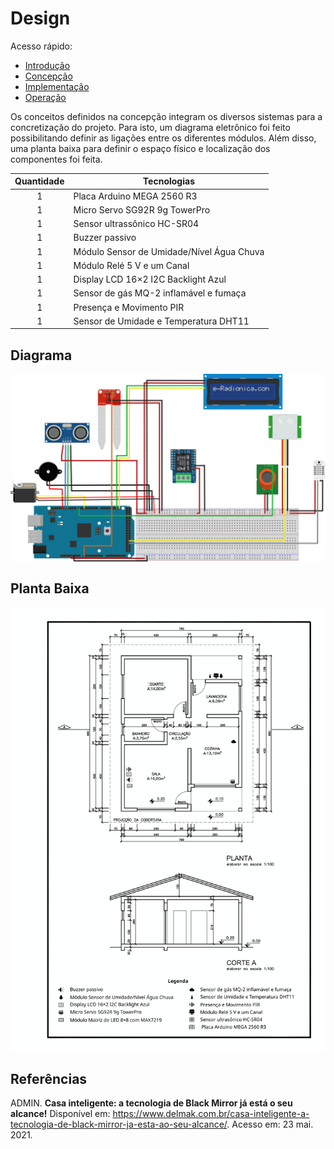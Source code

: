 # Design

Acesso rápido:
  - [Introdução](../README.md)
  - [Concepção](./concepcao.md)
  - [Implementação](./implementacao.md)
  - [Operação](./operacao.md)

Os conceitos definidos na concepção integram os diversos sistemas para a concretização do projeto. Para isto, um diagrama eletrônico foi feito possibilitando definir as ligações entre os diferentes módulos. Além disso, uma planta baixa para definir o espaço físico e localização dos componentes foi feita.

Quantidade  | Tecnologias
:---------:   | ------
1           | Placa Arduino MEGA 2560 R3
1           | Micro Servo SG92R 9g TowerPro
1           | Sensor ultrassônico HC-SR04
1           | Buzzer passivo
1           | Módulo Sensor de Umidade/Nível Água Chuva
1           | Módulo Relé 5 V e um Canal
1           | Display LCD 16×2 I2C Backlight Azul
1           | Sensor de gás MQ-2 inflamável e fumaça
1           | Presença e Movimento PIR
1           | Sensor de Umidade e Temperatura DHT11



## Diagrama
<img style="background-color:white"  src="../hardware/fritzing/OUT/schematics_bb.png" alt="schematic" align="center" width="600"/>



## Planta Baixa

<img src="img/planta_baixa.svg" alt="schematic" align="center" width="600"/>




## Referências


ADMIN. **Casa inteligente: a tecnologia de Black Mirror já está o seu alcance!** Disponível em: <https://www.delmak.com.br/casa-inteligente-a-tecnologia-de-black-mirror-ja-esta-ao-seu-alcance/>. Acesso em: 23 mai. 2021.

